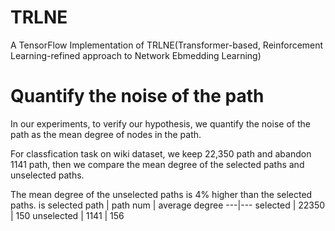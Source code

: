 # TRLNE

A TensorFlow Implementation of TRLNE(Transformer-based, Reinforcement Learning-refined approach to Network Ebmedding Learning)


# Quantify the noise of the path
In our experiments, to verify our hypothesis, we quantify the noise of the path as the mean degree of nodes in the path.

For classfication task on wiki dataset, we keep 22,350 path and abandon 1141 path, then we compare the mean degree of the selected paths and unselected paths.

The mean degree of the unselected paths is 4% higher than the selected paths.
is selected path |  path num | average degree
---|---
selected | 22350 | 150
unselected | 1141 | 156
